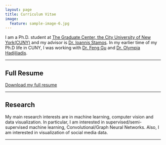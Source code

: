 ```yaml
---
layout: page
title: Curriculum Vitae
image:
  feature: sample-image-6.jpg
---
```



I am a Ph.D. student at [The Graduate Center, the City University of New York(CUNY)](https://www.gc.cuny.edu) and my advisor is [Dr. Ioannis Stamos](http://www.cs.hunter.cuny.edu/~ioannis/). In my earlier time of my Ph.D life in CUNY, I was working with [Dr. Feng Gu](http://www.cs.csi.cuny.edu/~gu/) and [Dr. Olympia Hadjiliadis](http://math.hunter.cuny.edu/~olympia/). 

---

## Full Resume

<i class="fa fa-file-pdf-o"></i> [Download my full resume](resume_xiaoke_shen.pdf)

---

## Research

My main research interests are in machine learning, computer vision and data visualization. In particular, I am interested in supervised/semi-supervised machine learning, Convolutional/Graph Neural Networks. Also, I am interested in visualization of social media data.

---
